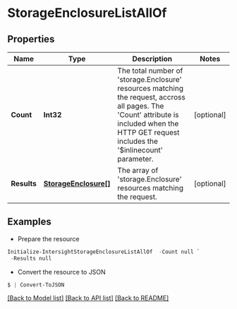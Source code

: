 # StorageEnclosureListAllOf
## Properties

Name | Type | Description | Notes
------------ | ------------- | ------------- | -------------
**Count** | **Int32** | The total number of &#39;storage.Enclosure&#39; resources matching the request, accross all pages. The &#39;Count&#39; attribute is included when the HTTP GET request includes the &#39;$inlinecount&#39; parameter. | [optional] 
**Results** | [**StorageEnclosure[]**](StorageEnclosure.md) | The array of &#39;storage.Enclosure&#39; resources matching the request. | [optional] 

## Examples

- Prepare the resource
```powershell
Initialize-IntersightStorageEnclosureListAllOf  -Count null `
 -Results null
```

- Convert the resource to JSON
```powershell
$ | Convert-ToJSON
```

[[Back to Model list]](../README.md#documentation-for-models) [[Back to API list]](../README.md#documentation-for-api-endpoints) [[Back to README]](../README.md)

